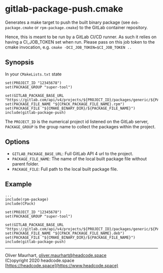 # gitlab-package-push.cmake

Generates a make target to push the built binary package (see `deb-package.cmake` or `rpm-package.cmake`) to the GitLab 
container repository.

Hence, this is meant to be run by a GitLab CI/CD runner. As such it relies on having a CI_JOB_TOKEN set when run. 
Please pass on this job token to the cmake invocation, e.g. `cmake -DCI_JOB_TOKEN=$CI_JOB_TOKEN ..`


## Synopsis

In your `CMakeLists.txt` state
```
set(PROJECT_ID "12345678")
set(PACKAGE_GROUP "super-tool")

set(GITLAB_PACKAGE_BASE_URL "https://gitlab.com/api/v4/projects/${PROJECT_ID}/packages/generic/${PACKAGE_GROUP}")
set(PACKAGE_FILE_NAME "${CPACK_PACKAGE_FILE_NAME}.rpm")
set(PACKAGE_FILE "${CMAKE_BINARY_DIR}/${PACKAGE_FILE_NAME}")
include(gitlab-package-push)
```

The `PROJECT_ID` is the numerical project id listened on the GitLab server, `PACKAGE_GROUP` is the group name to
collect the packages within the project.


## Options

* `GITLAB_PACKAGE_BASE_URL`: Full GitLab API 4 url to the project.
* `PACKAGE_FILE_NAME`: The name of the local built package file without parent folder.
* `PACKAGE_FILE`: Full path to the local built package file.


## Example

```
...
include(rpm-package)
include(CPack)

set(PROJECT_ID "12345678")
set(PACKAGE_GROUP "super-tool")

set(GITLAB_PACKAGE_BASE_URL "https://gitlab.com/api/v4/projects/${PROJECT_ID}/packages/generic/${PACKAGE_GROUP}")
set(PACKAGE_FILE_NAME "${CPACK_PACKAGE_FILE_NAME}.deb")
set(PACKAGE_FILE "${CMAKE_BINARY_DIR}/${PACKAGE_FILE_NAME}")
include(gitlab-package-push)
```


---

Oliver Maurhart, <oliver.maurhart@headcode.space>  
(C)opyright 2020 headcode.space  
[https://headcode.space](https://www.headcode.space)
